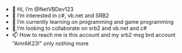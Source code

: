 - 👋 Hi, I’m @NetVBDev123
- 👀 I’m interested in c#, vb.net and SRB2
- 🌱 I’m currently learning on programming and game programming
- 💞️ I’m looking to collaborate on srb2 and vb.net and c#
- 📫 How to reach me is this account and my srb2 msg brd account "AmrAK23!" only nothing more

<!---
NetVBDev123/NetVBDev123 is a ✨ special ✨ repository because its `README.md` (this file) appears on your GitHub profile.
You can click the Preview link to take a look at your changes.
--->
